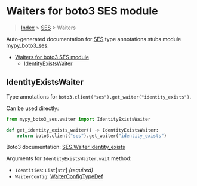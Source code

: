 # Waiters for boto3 SES module

> [Index](..) > [SES](.) > Waiters

Auto-generated documentation for
[SES](https://boto3.amazonaws.com/v1/documentation/api/1.17.72/reference/services/ses.html#SES)
type annotations stubs module
[mypy_boto3_ses](https://pypi.org/project/mypy-boto3-ses/).

- [Waiters for boto3 SES module](#waiters-for-boto3-ses-module)
  - [IdentityExistsWaiter](#identityexistswaiter)

## IdentityExistsWaiter

Type annotations for `boto3.client("ses").get_waiter("identity_exists")`.

Can be used directly:

```python
from mypy_boto3_ses.waiter import IdentityExistsWaiter

def get_identity_exists_waiter() -> IdentityExistsWaiter:
    return boto3.client("ses").get_waiter("identity_exists")
```

Boto3 documentation:
[SES.Waiter.identity_exists](https://boto3.amazonaws.com/v1/documentation/api/1.17.72/reference/services/ses.html#SES.Waiter.identity_exists)

Arguments for `IdentityExistsWaiter.wait` method:

- `Identities`: `List`\[`str`\] *(required)*
- `WaiterConfig`: [WaiterConfigTypeDef](./type_defs.md#waiterconfigtypedef)
